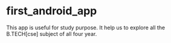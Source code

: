 # first_android_app
This app is useful for study purpose. It help us to explore all the B.TECH[cse] subject of all four year.
